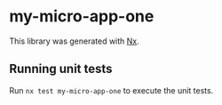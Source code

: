 # my-micro-app-one

This library was generated with [Nx](https://nx.dev).

## Running unit tests

Run `nx test my-micro-app-one` to execute the unit tests.
